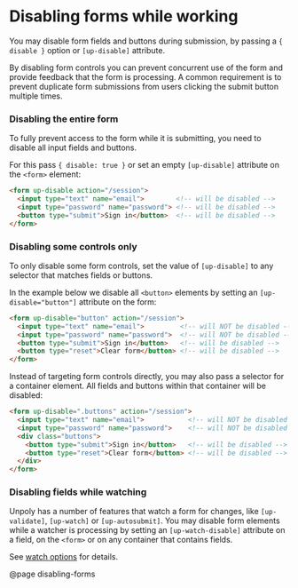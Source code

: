 Disabling forms while working
================================

You may disable form fields and buttons during submission, by passing a `{ disable }` option or `[up-disable]` attribute.

By disabling form controls you can prevent concurrent use of the form and provide feedback that the form is processing. A common requirement is to prevent duplicate form submissions from users clicking the submit button multiple times.


### Disabling the entire form

To fully prevent access to the form while it is submitting, you need to disable all input fields and buttons.

For this pass `{ disable: true }` or set an empty `[up-disable]` attribute on the `<form>` element:

```html
<form up-disable action="/session">
  <input type="text" name="email">        <!-- will be disabled -->
  <input type="password" name="password"> <!-- will be disabled -->
  <button type="submit">Sign in</button>  <!-- will be disabled -->
</form>
```


### Disabling some controls only

To only disable some form controls, set the value of `[up-disable]` to any selector that matches fields or buttons.

In the example below we disable all `<button>` elements by setting an `[up-disable="button"]` attribute on the form: 

```html
<form up-disable="button" action="/session">
  <input type="text" name="email">         <!-- will NOT be disabled -->
  <input type="password" name="password">  <!-- will NOT be disabled -->
  <button type="submit">Sign in</button>   <!-- will be disabled -->
  <button type="reset">Clear form</button> <!-- will be disabled -->
</form>
```

Instead of targeting form controls directly, you may also pass a selector for a container element. All fields and buttons within that container will be disabled:

```html
<form up-disable=".buttons" action="/session">
  <input type="text" name="email">           <!-- will NOT be disabled -->
  <input type="password" name="password">    <!-- will NOT be disabled -->
  <div class="buttons">
    <button type="submit">Sign in</button>   <!-- will be disabled -->
    <button type="reset">Clear form</button> <!-- will be disabled -->
  </div>  
</form>
```

### Disabling fields while watching

Unpoly has a number of features that watch a form for changes, like `[up-validate]`, `[up-watch]` or `[up-autosubmit]`.
You may disable form elements while a watcher is processing by setting an `[up-watch-disable]` attribute on a field, on the `<form>` or on any container that contains fields.

See [watch options](/watch-options) for details.



@page disabling-forms
